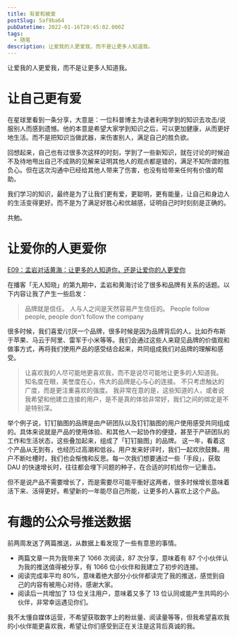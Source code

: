 ```yaml
---
title: 有爱和被爱
postSlug: 5af9ba64
pubDatetime: 2022-01-16T20:45:02.000Z
tags:
  - 随笔
description: 让爱我的人更爱我，而不是让更多人知道我。
---
```


让爱我的人更爱我，而不是让更多人知道我。

<!-- more -->

# 让自己更有爱

在星球里看到一条分享，大意是：一位科普博主为读者利用学到的知识去攻击/说服别人而感到遗憾。他的本意是希望大家学到知识之后，可以更加健康，从而更好地生活。而不是把知识当做武器，来伤害别人，满足自己的胜负欲。

回想起来，自己也有过很多次这样的时刻，学到了一些新知识，就在讨论的时候迫不及待地甩出自己不成熟的见解来证明其他人的观点都是错的，满足不知所谓的胜负心。但在这次沟通中已经给其他人带来了伤害，也没有给带来任何有价值的帮助。

我们学习的知识，最终是为了让我们更有爱，更聪明，更有能量，让自己和身边人的生活变得更好。而不是为了满足好胜心和优越感，证明自己时时刻刻是正确的。

共勉。

# 让爱你的人更爱你

[E09：孟岩对话黄海：让更多的人知道你，还是让爱你的人更爱你](https://youzhiyouxing.cn/materials/1114)

在播客「无人知晓」的第九期中，孟岩和黄海讨论了很多和品牌有关系的话题。以下内容让我了产生一些启发：

> 品牌就是信任。
> 人与人之间是天然容易产生信任的。
> People follow people, people don’t follow the company

很多时候，我们喜爱/讨厌一个品牌，很多时候是因为品牌背后的人。比如乔布斯于苹果、马云于阿里、雷军于小米等等。我们会通过这些人来窥见品牌的价值观和做事方式，再将我们使用产品的感受结合起来，共同组成我们对品牌的理解和感受。

> 让喜欢我的人尽可能地更喜欢我，而不是说尽可能地让更多的人知道我。
> 知名度在眼，美誉度在心，伟大的品牌是心与心的连接。
> 不只考虑触达的广度，而是更注重喜欢的强度。
> 我非常在意的是，这些知道的人，或者说我希望和他建立连接的用户，是不是真的体验非常好，我们之间的绑定是不是特别深。

举个例子说，钉钉脑图的品牌是由产研团队以及钉钉脑图的用户使用感受共同组成的。具体来说就是产品的使用体验、和其他人一起协作的便捷，甚至于产研团队的工作和生活状态，这些叠加起来，组成了「钉钉脑图」的品牌。
这一年，看着这个产品从无到有，也经历过高潮和低谷。用户发来好评时，我们一起欢欣鼓舞。用户不断吐槽时，我们也会惭愧和反思。每一次我们想要通过一些「手段」，获取 DAU 的快速增长时，往往都会埋下问题的种子，在合适的时机给你一记重击。

但不是说产品不需要增长了，而是需要尽可能平衡好这两者，很多时候增长意味着活下来、活得更好。希望新的一年能尽自己所能，让更多的人喜欢上这个产品。

# 有趣的公众号推送数据

前两周发送了两篇推送，从数据上看发现了一些有意思的事情。

- 两篇文章一共为我带来了 1066 次阅读，87 次分享，意味着有 87 个小伙伴认为我的推送值得被分享，有 1066 位小伙伴和我建立了初步的连接。
- 阅读完成率平均 80%，意味着绝大部分小伙伴都读完了我的推送，感觉到自己的内容有被用心对待，感谢大家。
- 阅读后一共增加了 13 位关注用户，意味着又多了 13 位认同或能产生共鸣的小伙伴，非常幸运遇见你们。

我不太懂自媒体运营，不希望获取数字上的粉丝量、阅读量等等，但我希望喜欢我的小伙伴能更喜欢我，希望让你们感受到正在关注是这背后真诚的我。
